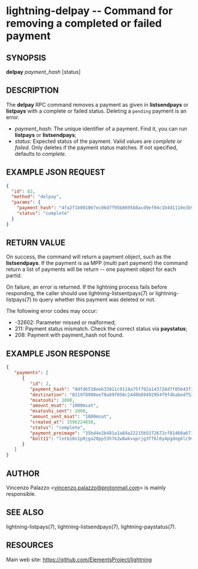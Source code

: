 lightning-delpay -- Command for removing a completed or failed payment
============================================================

SYNOPSIS
--------

**delpay** *payment\_hash* \[status\]

DESCRIPTION
-----------

The **delpay** RPC command removes a payment as given in **listsendpays** or **listpays** with a complete or failed
status. Deleting a `pending` payment is an error.

- *payment\_hash*: The unique identifier of a payment. Find it, you can run **listpays** or **listsendpays**;
- *status*: Expected status of the payment. Valid values are *complete* or *failed*. 
Only deletes if the payment status matches. If not specified, defaults to *complete*.

EXAMPLE JSON REQUEST
------------
```json
{
  "id": 82,
  "method": "delpay",
  "params": {
    "payment_hash": "4fa2f1b001067ec06d7f95b8695b8acd9ef04c1b4d1110e3b94e1fa0687bb1e0",
    "status": "complete"
  }
}
```

RETURN VALUE
------------

On success, the command will return a payment object, such as the **listsendpays**. If the payment is aa MPP (multi part payment) the command return a list of 
payments will be return -- one payment object for each partid.

On failure, an error is returned. If the lightning process fails before responding, the
caller should use lightning-listsentpays(7) or lightning-listpays(7) to query whether this payment was deleted or not.

The following error codes may occur:

- -32602: Parameter missed or malformed;
- 211: Payment status mismatch. Check the correct status via **paystatus**;
- 208: Payment with payment\_hash not found.

EXAMPLE JSON RESPONSE
-----
```json
{
   "payments": [
      {
         "id": 2,
         "payment_hash": "8dfd6538eeb33811c9114a75f792a143728d7f05643f38c3d574d3097e8910c0",
         "destination": "0219f8900ee78a89f050c24d8b69492954f9fdbabed753710845eb75d3a75a5880",
         "msatoshi": 1000,
         "amount_msat": "1000msat",
         "msatoshi_sent": 1000,
         "amount_sent_msat": "1000msat",
         "created_at": 1596224858,
         "status": "complete",
         "payment_preimage": "35bd4e2b481a1a84a22215b5372672cf81460a671816960ddb206464359e1822",
         "bolt11": "lntb10n1p0jga20pp53h7k2w8wkvuprjg3ff6l0y4pgdeg6lc9vsln3s74wnfsjl5fzrqqdqdw3jhxazldahx2xqyjw5qcqp2sp5wut5jnhr6n7jd5747ky2g5flmw7hgx9yjnqzu60ps2jf6f7tc0us9qy9qsqu2a0k37nckl62005p69xavlkydkvhnypk4dphffy4x09zltwh9437ad7xkl83tefdarzhu5t30ju5s56wlrg97qkx404pq3srfc425cq3ke9af"
      }
   ]
}

```


AUTHOR
------

Vincenzo Palazzo <<vincenzo.palazzo@protonmail.com>> is mainly responsible.

SEE ALSO
--------

lightning-listpays(7), lightning-listsendpays(7), lightning-paystatus(7).

RESOURCES
---------

Main web site: <https://github.com/ElementsProject/lightning>
